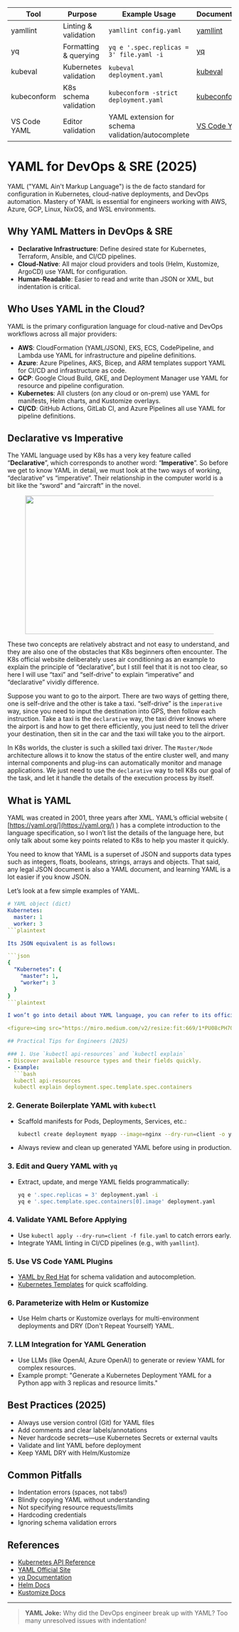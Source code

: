 | Tool         | Purpose                | Example Usage                                 | Documentation                                      |
|--------------|------------------------|------------------------------------------------|----------------------------------------------------|
| yamllint     | Linting & validation   | `yamllint config.yaml`                         | [yamllint](https://yamllint.readthedocs.io/)        |
| yq           | Formatting & querying  | `yq e '.spec.replicas = 3' file.yaml -i`       | [yq](https://mikefarah.gitbook.io/yq/)              |
| kubeval      | Kubernetes validation  | `kubeval deployment.yaml`                      | [kubeval](https://www.kubeval.com/)                 |
| kubeconform  | K8s schema validation  | `kubeconform -strict deployment.yaml`           | [kubeconform](https://github.com/yannh/kubeconform) |
| VS Code YAML | Editor validation      | YAML extension for schema validation/autocomplete | [VS Code YAML](https://marketplace.visualstudio.com/items?itemName=redhat.vscode-yaml) |

# YAML for DevOps & SRE (2025)

YAML ("YAML Ain't Markup Language") is the de facto standard for configuration in Kubernetes, cloud-native deployments, and DevOps automation. Mastery of YAML is essential for engineers working with AWS, Azure, GCP, Linux, NixOS, and WSL environments.

## Why YAML Matters in DevOps & SRE

- **Declarative Infrastructure**: Define desired state for Kubernetes, Terraform, Ansible, and CI/CD pipelines.
- **Cloud-Native**: All major cloud providers and tools (Helm, Kustomize, ArgoCD) use YAML for configuration.
- **Human-Readable**: Easier to read and write than JSON or XML, but indentation is critical.

## Who Uses YAML in the Cloud?

YAML is the primary configuration language for cloud-native and DevOps workflows across all major providers:

- **AWS**: CloudFormation (YAML/JSON), EKS, ECS, CodePipeline, and Lambda use YAML for infrastructure and pipeline definitions.
- **Azure**: Azure Pipelines, AKS, Bicep, and ARM templates support YAML for CI/CD and infrastructure as code.
- **GCP**: Google Cloud Build, GKE, and Deployment Manager use YAML for resource and pipeline configuration.
- **Kubernetes**: All clusters (on any cloud or on-prem) use YAML for manifests, Helm charts, and Kustomize overlays.
- **CI/CD**: GitHub Actions, GitLab CI, and Azure Pipelines all use YAML for pipeline definitions.

## Declarative vs Imperative <a href="#43b6" id="43b6"></a>

The YAML language used by K8s has a very key feature called “**Declarative**”, which corresponds to another word: “**Imperative**”. So before we get to know YAML in detail, we must look at the two ways of working, “declarative“ vs “imperative“. Their relationship in the computer world is a bit like the “sword” and “aircraft” in the novel.

<figure><img src="https://miro.medium.com/v2/resize:fit:698/1*PscYUzkXq8zBD9XRFU3wyQ.png" alt="" height="311" width="698"><figcaption></figcaption></figure>

These two concepts are relatively abstract and not easy to understand, and they are also one of the obstacles that K8s beginners often encounter. The K8s official website deliberately uses air conditioning as an example to explain the principle of “declarative”, but I still feel that it is not too clear, so here I will use “taxi” and “self-drive” to explain “imperative” and “declarative” vividly difference.

Suppose you want to go to the airport. There are two ways of getting there, one is self-drive and the other is take a taxi. “self-drive” is the `imperative` way, since you need to input the destination into GPS, then follow each instruction. Take a taxi is the `declarative` way, the taxi driver knows where the airport is and how to get there efficiently, you just need to tell the driver your destination, then sit in the car and the taxi will take you to the airport.

In K8s worlds, the cluster is such a skilled taxi driver. The `Master/Node` architecture allows it to know the status of the entire cluster well, and many internal components and plug-ins can automatically monitor and manage applications. We just need to use the `declarative` way to tell K8s our goal of the task, and let it handle the details of the execution process by itself.

## What is YAML <a href="#220a" id="220a"></a>

YAML was created in 2001, three years after XML. YAML’s official website ( [https://yaml.org/](https://yaml.org/) ) has a complete introduction to the language specification, so I won’t list the details of the language here, but only talk about some key points related to K8s to help you master it quickly.

You need to know that YAML is a superset of JSON and supports data types such as integers, floats, booleans, strings, arrays and objects. That said, any legal JSON document is also a YAML document, and learning YAML is a lot easier if you know JSON.

Let’s look at a few simple examples of YAML.

```yaml
# YAML object (dict)
Kubernetes:
  master: 1
  worker: 3
```plaintext

Its JSON equivalent is as follows:

```json
{
  "Kubernetes": {
    "master": 1,
    "worker": 3
  }
}
```plaintext

I won’t go into detail about YAML language, you can refer to its official website to learn more, but I did draw a basic YAML mind map below:

<figure><img src="https://miro.medium.com/v2/resize:fit:669/1*PU08cPH70mnwi--pA_JY6Q.png" alt="" height="549" width="669"><figcaption></figcaption></figure>

## Practical Tips for Engineers (2025)

### 1. Use `kubectl api-resources` and `kubectl explain`
- Discover available resource types and their fields quickly.
- Example:
  ```bash
  kubectl api-resources
  kubectl explain deployment.spec.template.spec.containers
  ```

### 2. Generate Boilerplate YAML with `kubectl`

- Scaffold manifests for Pods, Deployments, Services, etc.:

  ```bash
  kubectl create deployment myapp --image=nginx --dry-run=client -o yaml > deployment.yaml
  ```

- Always review and clean up generated YAML before using in production.

### 3. Edit and Query YAML with `yq`

- Extract, update, and merge YAML fields programmatically:

  ```bash
  yq e '.spec.replicas = 3' deployment.yaml -i
  yq e '.spec.template.spec.containers[0].image' deployment.yaml
  ```

### 4. Validate YAML Before Applying

- Use `kubectl apply --dry-run=client -f file.yaml` to catch errors early.
- Integrate YAML linting in CI/CD pipelines (e.g., with `yamllint`).

### 5. Use VS Code YAML Plugins

- [YAML by Red Hat](https://marketplace.visualstudio.com/items?itemName=redhat.vscode-yaml) for schema validation and autocompletion.
- [Kubernetes Templates](https://marketplace.visualstudio.com/items?itemName=lunuan.kubernetes-templates) for quick scaffolding.

### 6. Parameterize with Helm or Kustomize

- Use Helm charts or Kustomize overlays for multi-environment deployments and DRY (Don't Repeat Yourself) YAML.

### 7. LLM Integration for YAML Generation

- Use LLMs (like OpenAI, Azure OpenAI) to generate or review YAML for complex resources.
- Example prompt: "Generate a Kubernetes Deployment YAML for a Python app with 3 replicas and resource limits."

## Best Practices (2025)

- Always use version control (Git) for YAML files
- Add comments and clear labels/annotations
- Never hardcode secrets—use Kubernetes Secrets or external vaults
- Validate and lint YAML before deployment
- Keep YAML DRY with Helm/Kustomize

## Common Pitfalls

- Indentation errors (spaces, not tabs!)
- Blindly copying YAML without understanding
- Not specifying resource requests/limits
- Hardcoding credentials
- Ignoring schema validation errors

## References

- [Kubernetes API Reference](https://kubernetes.io/docs/reference/kubernetes-api/)
- [YAML Official Site](https://yaml.org/)
- [yq Documentation](https://mikefarah.gitbook.io/yq/)
- [Helm Docs](https://helm.sh/docs/)
- [Kustomize Docs](https://kubectl.docs.kubernetes.io/guides/introduction/kustomize/)

---

> **YAML Joke:**
> Why did the DevOps engineer break up with YAML? Too many unresolved issues with indentation!
